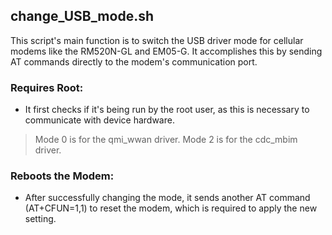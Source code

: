 ## change_USB_mode.sh
This script's main function is to switch the USB driver mode for cellular modems like the RM520N-GL and EM05-G. It accomplishes this by sending AT commands directly to the modem's communication port.

### Requires Root:
  - It first checks if it's being run by the root user, as this is necessary to communicate with device hardware.

> Mode 0 is for the qmi_wwan driver.
> Mode 2 is for the cdc_mbim driver.

### Reboots the Modem: 
  - After successfully changing the mode, it sends another AT command (AT+CFUN=1,1) to reset the modem, which is required to apply the new setting.
